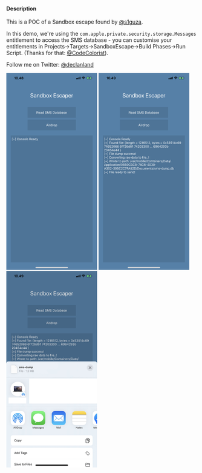 <h4>Description</h4>

This is a POC of a Sandbox escape found by [@s1guza](https://twitter.com/s1guza).

In this demo, we're using the `com.apple.private.security.storage.Messages` entitlement to access the SMS database - you can customise your entitlements in Projects->Targets->SandboxEscape->Build Phases->Run Script. (Thanks for that: [@CodeColorist](https://twitter.com/CodeColorist)).

Follow me on Twitter: [@declanland](https://twitter.com/declanland)

<img src="Images/1.PNG" width="240"> <img src="Images/2.PNG" width="240"> <img src="Images/3.jpg" width="240">
